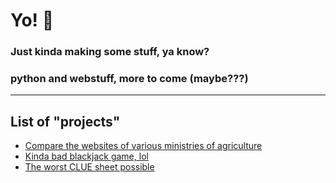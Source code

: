 # Yo! 🙂

### Just kinda making some stuff, ya know?

### python and webstuff, more to come (maybe???)

---
## List of "projects"

- [Compare the websites of various ministries of agriculture](https://kiecphrase.github.io/agsite/)
- [Kinda bad blackjack game, lol](https://github.com/kiecphrase/blackjack_game)
- [The worst CLUE sheet possible](https://github.com/kiecphrase/clue)

